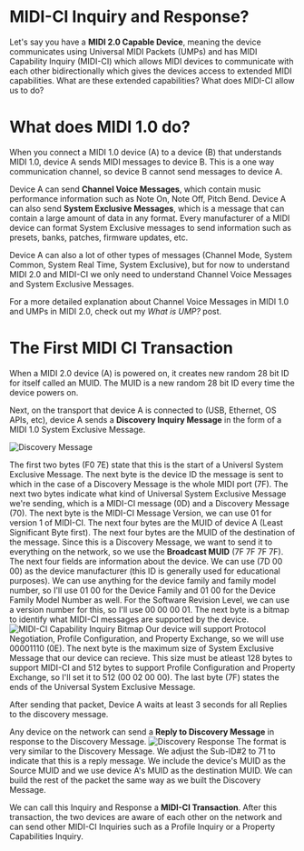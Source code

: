 # MIDI-CI Inquiry and Response?

Let's say you have a **MIDI 2.0 Capable Device**, meaning the device communicates using Universal MIDI Packets (UMPs) and has MIDI Capability Inquiry (MIDI-CI) which allows MIDI devices to communicate with each other bidirectionally which gives the devices access to extended MIDI capabilities. What are these extended capabilities? What does MIDI-CI allow us to do?

 
What does MIDI 1.0 do?
=====
When you connect a MIDI 1.0 device (A) to a device (B) that understands MIDI 1.0, device A sends MIDI messages to device B. This is a one way communication channel, so device B cannot send messages to device A. 

Device A can send **Channel Voice Messages**, which contain music performance information such as Note On, Note Off, Pitch Bend. Device A can also send **System Exclusive Messages**, which is a message that can contain a large amount of data in any format. Every manufacturer of a MIDI device can format System Exclusive messages to send information such as presets, banks, patches, firmware updates, etc.

 Device A can also a lot of other types of messages (Channel Mode, System Common, System Real Time, System Exclusive), but for now to understand MIDI 2.0 and MIDI-CI we only need to understand Channel Voice Messages and System Exclusive Messages. 
 
 For a more detailed explanation about Channel Voice Messages in MIDI 1.0 and UMPs in MIDI 2.0, check out my *What is UMP?* post.

The First MIDI CI Transaction
=
When a MIDI 2.0 device (A) is powered on, it creates new random 28 bit ID for itself called an MUID. The MUID is a new random 28 bit ID every time the device powers on.

Next, on the transport that device A is connected to (USB, Ethernet, OS APIs, etc), device A sends a **Discovery Inquiry Message** in the form of a MIDI 1.0 System Exclusive Message.

![Discovery Message](img/discovery_inquiry.png)

The first two bytes (F0 7E) state that this is the start of a Universl System Exclusive Message. 
The next byte is the device ID the message is sent to which in the case of a Discovery Message is the whole MIDI port (7F).
The next two bytes indicate what kind of Universal System Exclusive Message we're sending, which is a MIDI-CI message (0D) and a Discovery Message (70).
The next byte is the MIDI-CI Message Version, we can use 01 for version 1 of MIDI-CI.
The next four bytes are the MUID of device A (Least Significant Byte first).
The next four bytes are the MUID of the destination of the message. Since this is a Discovery Message, we want to send it to everything on the network, so we use the **Broadcast MUID** (7F 7F 7F 7F).
The next four fields are information about the device.
We can use (7D 00 00) as the device manufacturer (this ID is generally used for educational purposes). We can use anything for the device family and family model number, so I'll use 01 00 for the Device Family and 01 00 for the Device Family Model Number as well. For the Software Revision Level, we can use a version number for this, so I'll use 00 00 00 01.
The next byte is a bitmap to identify what MIDI-CI messages are supported by the device.
![MIDI-CI Capability Inquiry Bitmap](img/midi_ci_bitmap.png)
Our device will support Protocol Negotiation, Profile Configuration, and Property Exchange, so we will use 00001110 (0E).
The next byte is the maximum size of System Exclusive Message that our device can recieve. This size must be atleast 128 bytes to support MIDI-CI and 512 bytes to support Profile Configuration and Property Exchange, so I'll set it to 512 (00 02 00 00).
The last byte (7F) states the ends of the Universal System Exclusive Message.

After sending that packet, Device A waits at least 3 seconds for all Replies to the discovery message.

Any device on the network can send a **Reply to Discovery Message** in response to the Discovery Message.
![Discovery Response](img/discovery_response.png)
The format is very similar to the Discovery Message. We adjust the Sub-ID#2 to 71 to indicate that this is a reply message.
We include the device's MUID as the Source MUID and we use device A's MUID as the destination MUID. We can build the rest of the packet the same way as we built the Discovery Message.

We can call this Inquiry and Response a **MIDI-CI Transaction**. After this transaction, the two devices are aware of each other on the network and can send other MIDI-CI Inquiries such as a Profile Inquiry or a Property Capabilities Inquiry.


